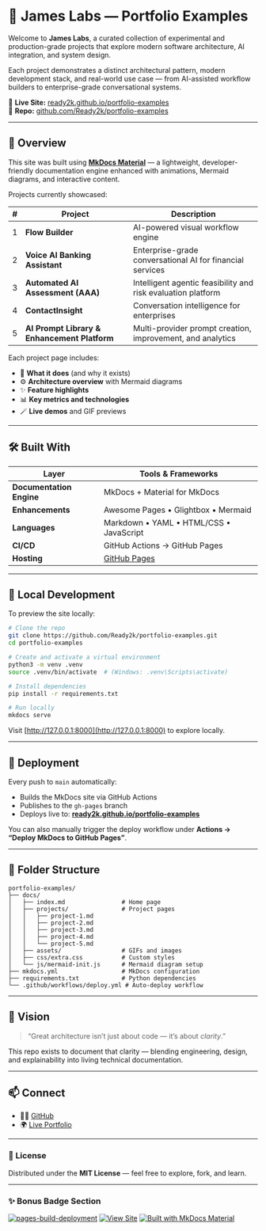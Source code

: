 # 🧠 James Labs — Portfolio Examples

Welcome to **James Labs**, a curated collection of experimental and production-grade projects that explore modern software architecture, AI integration, and system design.

Each project demonstrates a distinct architectural pattern, modern development stack, and real-world use case — from AI-assisted workflow builders to enterprise-grade conversational systems.

🔗 **Live Site:** [ready2k.github.io/portfolio-examples](https://ready2k.github.io/portfolio-examples/)  
📘 **Repo:** [github.com/Ready2k/portfolio-examples](https://github.com/Ready2k/portfolio-examples)

---

## 🧭 Overview

This site was built using [**MkDocs Material**](https://squidfunk.github.io/mkdocs-material/) — a lightweight, developer-friendly documentation engine enhanced with animations, Mermaid diagrams, and interactive content.

Projects currently showcased:

| # | Project | Description |
|---|----------|--------------|
| 1 | **Flow Builder** | AI-powered visual workflow engine |
| 2 | **Voice AI Banking Assistant** | Enterprise-grade conversational AI for financial services |
| 3 | **Automated AI Assessment (AAA)** | Intelligent agentic feasibility and risk evaluation platform |
| 4 | **ContactInsight** | Conversation intelligence for enterprises |
| 5 | **AI Prompt Library & Enhancement Platform** | Multi-provider prompt creation, improvement, and analytics |

Each project page includes:
- 🧩 **What it does** (and why it exists)  
- ⚙️ **Architecture overview** with Mermaid diagrams  
- ✨ **Feature highlights**  
- 📊 **Key metrics and technologies**  
- 🪄 **Live demos** and GIF previews

---

## 🛠️ Built With

| Layer | Tools & Frameworks |
|-------|--------------------|
| **Documentation Engine** | MkDocs + Material for MkDocs |
| **Enhancements** | Awesome Pages • Glightbox • Mermaid |
| **Languages** | Markdown • YAML • HTML/CSS • JavaScript |
| **CI/CD** | GitHub Actions → GitHub Pages |
| **Hosting** | [GitHub Pages](https://pages.github.com/) |

---

## 🚀 Local Development

To preview the site locally:

```bash
# Clone the repo
git clone https://github.com/Ready2k/portfolio-examples.git
cd portfolio-examples

# Create and activate a virtual environment
python3 -m venv .venv
source .venv/bin/activate  # (Windows: .venv\Scripts\activate)

# Install dependencies
pip install -r requirements.txt

# Run locally
mkdocs serve
```

Visit [http://127.0.0.1:8000](http://127.0.0.1:8000) to explore locally.

---

## 🔄 Deployment

Every push to `main` automatically:
- Builds the MkDocs site via GitHub Actions  
- Publishes to the `gh-pages` branch  
- Deploys live to: **[ready2k.github.io/portfolio-examples](https://ready2k.github.io/portfolio-examples/)**  

You can also manually trigger the deploy workflow under **Actions → “Deploy MkDocs to GitHub Pages”**.

---

## 🧰 Folder Structure

```
portfolio-examples/
├── docs/
│   ├── index.md                # Home page
│   ├── projects/               # Project pages
│   │   ├── project-1.md
│   │   ├── project-2.md
│   │   ├── project-3.md
│   │   ├── project-4.md
│   │   └── project-5.md
│   ├── assets/                 # GIFs and images
│   ├── css/extra.css           # Custom styles
│   └── js/mermaid-init.js      # Mermaid diagram setup
├── mkdocs.yml                  # MkDocs configuration
├── requirements.txt            # Python dependencies
└── .github/workflows/deploy.yml # Auto-deploy workflow
```

---

## 🌟 Vision

> “Great architecture isn’t just about code — it’s about *clarity*.”  

This repo exists to document that clarity — blending engineering, design, and explainability into living technical documentation.

---

## 📫 Connect

- 🧑‍💻 [GitHub](https://github.com/Ready2k)
- 🌍 [Live Portfolio](https://ready2k.github.io/portfolio-examples/)

---

### 🏁 License

Distributed under the **MIT License** — feel free to explore, fork, and learn.

---

### ✨ Bonus Badge Section

[![pages-build-deployment](https://github.com/Ready2k/portfolio-examples/actions/workflows/deploy.yml/badge.svg)](https://github.com/Ready2k/portfolio-examples/actions/workflows/deploy.yml)
[![View Site](https://img.shields.io/badge/Live_Site-Portfolio_Examples-blue?logo=githubpages)](https://ready2k.github.io/portfolio-examples/)
[![Built with MkDocs Material](https://img.shields.io/badge/Built%20With-MkDocs%20Material-3E4EB8?logo=markdown)](https://squidfunk.github.io/mkdocs-material/)
